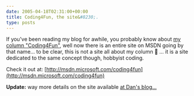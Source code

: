 ```yaml
---
date: 2005-04-18T02:31:00+00:00
title: Coding4Fun, the site&#8230;.
type: posts
---
```

If you've been reading my blog for awhile, you probably know about [my column "Coding4Fun"](http://msdn.microsoft.com/vbasic/using/columns/code4fun/), well now there is an entire site on MSDN going by that name... to be clear, this is not a site all about my column 🙂 ... it is a site dedicated to the same concept though, hobbyist coding.

Check it out at: [http://msdn.microsoft.com/coding4fun](http://msdn.microsoft.com/coding4fun)

**Update:** way more details on the site available [at Dan's blog...](http://blogs.msdn.com/danielfe/archive/2005/04/17/409116.aspx)
